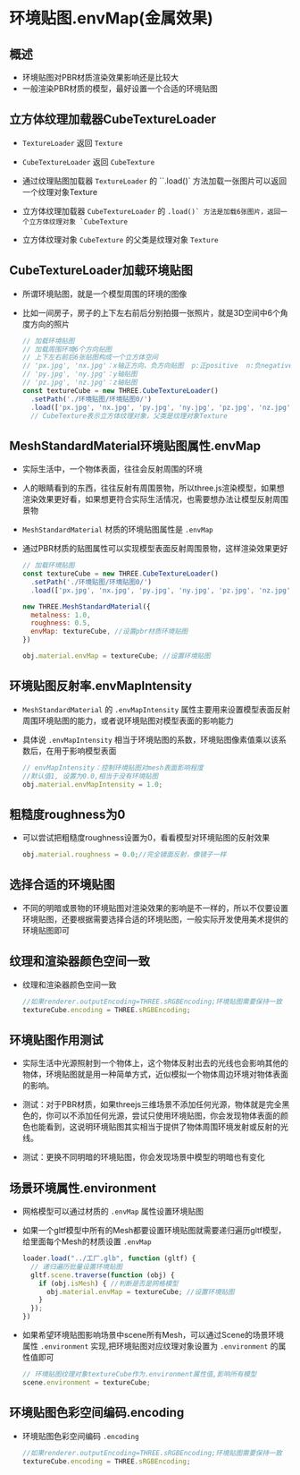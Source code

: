 # 环境贴图.envMap(金属效果)

## 概述

+ 环境贴图对PBR材质渲染效果影响还是比较大
+ 一般渲染PBR材质的模型，最好设置一个合适的环境贴图

## 立方体纹理加载器CubeTextureLoader

+ `TextureLoader` 返回 `Texture`
+ `CubeTextureLoader` 返回 `CubeTexture`

+ 通过纹理贴图加载器 `TextureLoader` 的 ``.load()` 方法加载一张图片可以返回一个纹理对象Texture

+ 立方体纹理加载器 `CubeTextureLoader` 的 ``.load()` 方法是加载6张图片，返回一个立方体纹理对象 `CubeTexture``

+ 立方体纹理对象 `CubeTexture` 的父类是纹理对象 `Texture`

## CubeTextureLoader加载环境贴图

+ 所谓环境贴图，就是一个模型周围的环境的图像
+ 比如一间房子，房子的上下左右前后分别拍摄一张照片，就是3D空间中6个角度方向的照片

  ```js
  // 加载环境贴图
  // 加载周围环境6个方向贴图
  // 上下左右前后6张贴图构成一个立方体空间
  // 'px.jpg', 'nx.jpg'：x轴正方向、负方向贴图  p:正positive  n:负negative
  // 'py.jpg', 'ny.jpg'：y轴贴图
  // 'pz.jpg', 'nz.jpg'：z轴贴图
  const textureCube = new THREE.CubeTextureLoader()
    .setPath('./环境贴图/环境贴图0/')
    .load(['px.jpg', 'nx.jpg', 'py.jpg', 'ny.jpg', 'pz.jpg', 'nz.jpg']);
    // CubeTexture表示立方体纹理对象，父类是纹理对象Texture
  ```

## MeshStandardMaterial环境贴图属性.envMap

+ 实际生活中，一个物体表面，往往会反射周围的环境
+ 人的眼睛看到的东西，往往反射有周围景物，所以three.js渲染模型，如果想渲染效果更好看，如果想更符合实际生活情况，也需要想办法让模型反射周围景物

+ `MeshStandardMaterial` 材质的环境贴图属性是 `.envMap`
+ 通过PBR材质的贴图属性可以实现模型表面反射周围景物，这样渲染效果更好

  ```js
  // 加载环境贴图
  const textureCube = new THREE.CubeTextureLoader()
    .setPath('./环境贴图/环境贴图0/')
    .load(['px.jpg', 'nx.jpg', 'py.jpg', 'ny.jpg', 'pz.jpg', 'nz.jpg']);

  new THREE.MeshStandardMaterial({
    metalness: 1.0,
    roughness: 0.5,
    envMap: textureCube, //设置pbr材质环境贴图
  })
  ```

  ```js
  obj.material.envMap = textureCube; //设置环境贴图
  ```

## 环境贴图反射率.envMapIntensity

+ `MeshStandardMaterial` 的 `.envMapIntensity` 属性主要用来设置模型表面反射周围环境贴图的能力，或者说环境贴图对模型表面的影响能力
+ 具体说 `.envMapIntensity` 相当于环境贴图的系数，环境贴图像素值乘以该系数后，在用于影响模型表面

  ```js
  // envMapIntensity：控制环境贴图对mesh表面影响程度
  //默认值1, 设置为0.0,相当于没有环境贴图
  obj.material.envMapIntensity = 1.0;
  ```

## 粗糙度roughness为0

+ 可以尝试把粗糙度roughness设置为0，看看模型对环境贴图的反射效果

  ```js
  obj.material.roughness = 0.0;//完全镜面反射，像镜子一样
  ```

## 选择合适的环境贴图

+ 不同的明暗或景物的环境贴图对渲染效果的影响是不一样的，所以不仅要设置环境贴图，还要根据需要选择合适的环境贴图，一般实际开发使用美术提供的环境贴图即可

## 纹理和渲染器颜色空间一致

+ 纹理和渲染器颜色空间一致

  ```js
  //如果renderer.outputEncoding=THREE.sRGBEncoding;环境贴图需要保持一致
  textureCube.encoding = THREE.sRGBEncoding;
  ```

## 环境贴图作用测试

+ 实际生活中光源照射到一个物体上，这个物体反射出去的光线也会影响其他的物体，环境贴图就是用一种简单方式，近似模拟一个物体周边环境对物体表面的影响。

+ 测试：对于PBR材质，如果threejs三维场景不添加任何光源，物体就是完全黑色的，你可以不添加任何光源，尝试只使用环境贴图，你会发现物体表面的颜色也能看到，这说明环境贴图其实相当于提供了物体周围环境发射或反射的光线。

+ 测试：更换不同明暗的环境贴图，你会发现场景中模型的明暗也有变化

## 场景环境属性.environment

+ 网格模型可以通过材质的 `.envMap` 属性设置环境贴图
+ 如果一个gltf模型中所有的Mesh都要设置环境贴图就需要递归遍历gltf模型，给里面每个Mesh的材质设置 `.envMap`

  ```js
  loader.load("../工厂.glb", function (gltf) {
    // 递归遍历批量设置环境贴图
    gltf.scene.traverse(function (obj) {
      if (obj.isMesh) { //判断是否是网格模型
        obj.material.envMap = textureCube; //设置环境贴图
      }
    });
  })
  ```

+ 如果希望环境贴图影响场景中scene所有Mesh，可以通过Scene的场景环境属性 `.environment` 实现,把环境贴图对应纹理对象设置为 `.environment` 的属性值即可

  ```js
  // 环境贴图纹理对象textureCube作为.environment属性值,影响所有模型
  scene.environment = textureCube;
  ```

## 环境贴图色彩空间编码.encoding

+ 环境贴图色彩空间编码 `.encoding`

  ```js
  //如果renderer.outputEncoding=THREE.sRGBEncoding;环境贴图需要保持一致
  textureCube.encoding = THREE.sRGBEncoding;
  ```
